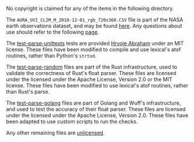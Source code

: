 No copyright is claimed for any of the items in the following directory.

The `AURA_UVI_CLIM_M_2010-12-01_rgb_720x360.CSV` file is part of the NASA earth observations dataset, and may be found [here](http://neo.sci.gsfc.nasa.gov/servlet/RenderData?si=1582435&cs=rgb&format=CSV&width=720&height=360). Any questions about use should refer to the following [page](https://neo.sci.gsfc.nasa.gov/about/).

The [test-parse-unittests](https://github.com/ahrvoje/numerics/blob/master/strtod/strtod_tests.toml) tests are provided [Hrvoje Abraham](https://github.com/ahrvoje) under an MIT license. These files have been modified to compile and use lexical's atof routines, rather than Python's `strtod`.

The [test-parse-random](https://github.com/rust-lang/rust/tree/master/src/etc/test-float-parse) files are part of the Rust infrastructure, used to validate the correctness of Rust's float parser. These files are licensed under the licensed under the Apache License, Version 2.0 or the MIT license. These files have been modified to use lexical's atof routines, rather than Rust's parse.

The [test-parse-golang](https://github.com/nigeltao/parse-number-fxx-test-data/tree/5280dcfccf6d0b02a65ae282dad0b6d9de50e039) files are part of Golang and Wuff's infrastructure, and used to test the accuracy of their float parser. These files are licensed under the licensed under the Apache License, Version 2.0. These files have been adapted to use custom scripts to run the checks.

Any other remaining files are [unlicensed](https://unlicense.org/).

